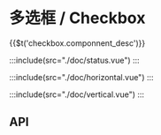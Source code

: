 # 多选框 / Checkbox

<span>{{$t('checkbox.componnent_desc')}}</span>

:::include(src="./doc/status.vue")
:::

:::include(src="./doc/horizontal.vue")
:::

:::include(src="./doc/vertical.vue")
:::

## API

<api-doc name="Checkbox" :doc="require('./api.json')"></api-doc>
<api-doc name="CheckboxGroup" :doc="require('../checkbox-group/api.json')"></api-doc>
